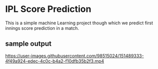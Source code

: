 # IPL Score Prediction
This is a simple machine Learning project though which we predict first innings score prediction in a match.

## sample output




https://user-images.githubusercontent.com/98515024/151489333-4f49a924-edec-4c0c-b4a2-f10dfb35b2f3.mp4

